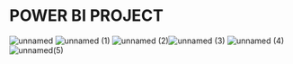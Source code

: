 # POWER BI PROJECT

![unnamed](https://github.com/Adityas266/Air_Quality/assets/108875499/fd432638-6a73-492b-9228-9a4b7b9a6c02) ![unnamed (1)](https://github.com/Adityas266/Air_Quality/assets/108875499/9c894a88-0269-4b06-a852-a0116200b30e)
![unnamed (2)](https://github.com/Adityas266/Air_Quality/assets/108875499/714abc3c-9e9b-4dc3-8f7d-18c696ca50f9)![unnamed (3)](https://github.com/Adityas266/Air_Quality/assets/108875499/8595a2c8-250b-44b8-88be-8d0c6edb6c9d)
![unnamed
(4)](https://github.com/Adityas266/Air_Quality/assets/108875499/54569c03-04aa-4604-989e-9b3757199fd6)
![unnamed(5)](https://github.com/Adityas266/Air_Quality/assets/108875499/a4406191-0e85-4d65-a263-5324cb63da7a)
